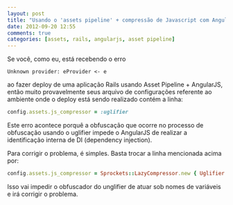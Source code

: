 ```yaml
---
layout: post
title: "Usando o 'assets pipeline' + compressão de Javascript com AngularJS"
date: 2012-09-20 12:55
comments: true
categories: [assets, rails, angularjs, asset pipeline]
---
```

Se você, como eu, está recebendo o erro 
```
Unknown provider: eProvider <- e
```
ao fazer deploy de uma aplicação Rails usando Asset Pipeline + AngularJS, então muito provavelmente seus arquivo de configurações referente ao ambiente onde o deploy está sendo realizado contém a linha:
``` ruby
config.assets.js_compressor = :uglifier
```

Este erro acontece porquê a obfuscação que ocorre no processo de obfuscação usando o uglifier impede o AngularJS de realizar a identificação interna de DI (dependency injection).

Para corrigir o problema, é simples. Basta trocar a linha mencionada acima por:

``` ruby
config.assets.js_compressor = Sprockets::LazyCompressor.new { Uglifier.new(:mangle => false) }
```
Isso vai impedir o obfuscador do unglifier de atuar sob nomes de variáveis e irá corrigir o problema.